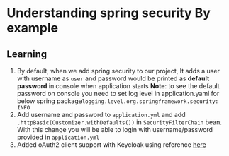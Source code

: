 # Understanding spring security By example

## Learning 

1. By default, when we add spring security to our project,
    It adds a user with username as `user` and password would be printed as **default password**  in console when application starts
   **Note**: to see the default password on console you need to set log level in application.yaml 
   for below spring package`logging.level.org.springframework.security: INFO`
2. Add username and password to `application.yml` and add `.httpBasic(Customizer.withDefaults())` in `SecurityFilterChain` bean. 
   With this change you will be able to login with username/password provided in `application.yml`
3. Added oAuth2 client support with Keycloak using reference [here](https://developers.redhat.com/articles/2023/07/24/how-integrate-spring-boot-3-spring-security-and-keycloak)
